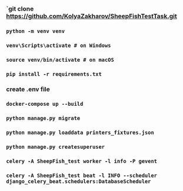 ### `git clone https://github.com/KolyaZakharov/SheepFishTestTask.git
###  `python -m venv venv`
### `venv\Scripts\activate # on Windows`
### `source venv/bin/activate # on macOS`
### `pip install -r requirements.txt`


### create .env file

### `docker-compose up --build`
### `python manage.py migrate`
### `python manage.py loaddata printers_fixtures.json`
### `python manage.py createsuperuser`
### `celery -A SheepFish_test worker -l info -P gevent`
### `celery -A SheepFish_test beat -l INFO --scheduler django_celery_beat.schedulers:DatabaseScheduler`
